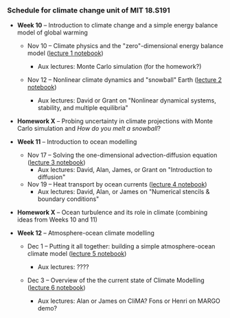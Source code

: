 ### Schedule for climate change unit of MIT 18.S191

- **Week 10** – Introduction to climate change and a simple energy balance model of global warming
  - Nov 10 – Climate physics and the "zero"-dimensional energy balance model ([lecture 1 notebook](https://github.com/hdrake/simplEarth/blob/main/1_energy_balance_model.jl))
    - Aux lectures: Monte Carlo simulation (for the homework?)
    
  - Nov 12 – Nonlinear climate dynamics and "snowball" Earth ([lecture 2 notebook](https://github.com/hdrake/simplEarth/blob/main/2_ebm_multiple_equilibria.jl))
    - Aux lectures: David or Grant on "Nonlinear dynamical systems, stability, and multiple equilibria"
  
- **Homework X** – Probing uncertainty in climate projections with Monte Carlo simulation and *How do you melt a snowball*?
  
- **Week 11** – Introduction to ocean modelling
  - Nov 17 – Solving the one-dimensional advection-diffusion equation ([lecture 3 notebook](https://github.com/hdrake/simplEarth/blob/main/3_advection_diffusion.jl))
    - Aux lectures: David, Alan, James, or Grant on "Introduction to diffusion"
  - Nov 19 – Heat transport by ocean currents ([lecture 4 notebook](https://github.com/hdrake/simplEarth/blob/main/4_ocean_climate_response.jl))
    - Aux lectures: David, Alan, or James on "Numerical stencils & boundary conditions"
  
- **Homework X** –  Ocean turbulence and its role in climate (combining ideas from Weeks 10 and 11)
  
- **Week 12** – Atmosphere-ocean climate modelling
  - Dec 1 – Putting it all together: building a simple atmosphere-ocean climate model ([lecture 5 notebook](https://github.com/hdrake/simplEarth/blob/main/5_ocean_turbulence.jl))
    - Aux lectures: ????
  
  - Dec 3 – Overview of the the current state of Climate Modelling ([lecture 6 notebook](https://github.com/hdrake/simplEarth/blob/main/6_ocean_climate_feedbacks.jl))
    - Aux lectures: Alan or James on CliMA? Fons or Henri on MARGO demo?
